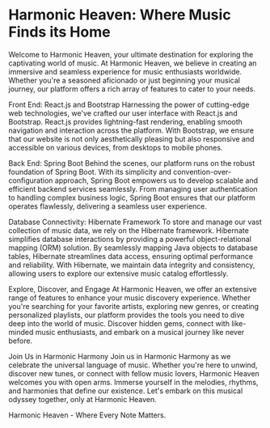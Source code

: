 # Harmonic Heaven: Where Music Finds its Home


Welcome to Harmonic Heaven, your ultimate destination for exploring the captivating world of music. At Harmonic Heaven, we believe in creating an immersive and seamless experience for music enthusiasts worldwide. Whether you're a seasoned aficionado or just beginning your musical journey, our platform offers a rich array of features to cater to your needs.

Front End: React.js and Bootstrap
Harnessing the power of cutting-edge web technologies, we've crafted our user interface with React.js and Bootstrap. React.js provides lightning-fast rendering, enabling smooth navigation and interaction across the platform. With Bootstrap, we ensure that our website is not only aesthetically pleasing but also responsive and accessible on various devices, from desktops to mobile phones.

Back End: Spring Boot
Behind the scenes, our platform runs on the robust foundation of Spring Boot. With its simplicity and convention-over-configuration approach, Spring Boot empowers us to develop scalable and efficient backend services seamlessly. From managing user authentication to handling complex business logic, Spring Boot ensures that our platform operates flawlessly, delivering a seamless user experience.

Database Connectivity: Hibernate Framework
To store and manage our vast collection of music data, we rely on the Hibernate framework. Hibernate simplifies database interactions by providing a powerful object-relational mapping (ORM) solution. By seamlessly mapping Java objects to database tables, Hibernate streamlines data access, ensuring optimal performance and reliability. With Hibernate, we maintain data integrity and consistency, allowing users to explore our extensive music catalog effortlessly.

Explore, Discover, and Engage
At Harmonic Heaven, we offer an extensive range of features to enhance your music discovery experience. Whether you're searching for your favorite artists, exploring new genres, or creating personalized playlists, our platform provides the tools you need to dive deep into the world of music. Discover hidden gems, connect with like-minded music enthusiasts, and embark on a musical journey like never before.

Join Us in Harmonic Harmony
Join us in Harmonic Harmony as we celebrate the universal language of music. Whether you're here to unwind, discover new tunes, or connect with fellow music lovers, Harmonic Heaven welcomes you with open arms. Immerse yourself in the melodies, rhythms, and harmonies that define our existence. Let's embark on this musical odyssey together, only at Harmonic Heaven.

Harmonic Heaven - Where Every Note Matters.


